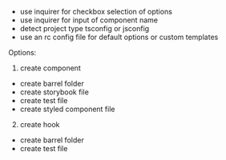 - use inquirer for checkbox selection of options
- use inquirer for input of component name
- detect project type tsconfig or jsconfig
- use an rc config file for default options or custom templates


Options:

1. create component
- create barrel folder
- create storybook file
- create test file
- create styled component file

2. create hook
- create barrel folder
- create test file
